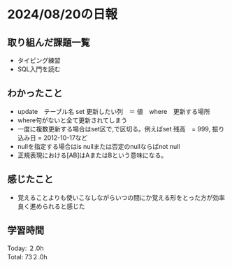 # 2024/08/20の日報
## 取り組んだ課題一覧
* タイピング練習
* SQL入門を読む
## わかったこと
*  update　テーブル名 set 更新したい列　＝ 値　where　更新する場所
  *  where句がないと全て更新されてしまう
  *  一度に複数更新する場合はset区で,で区切る。例えばset 残高　= 999, 振り込み日 = 2012-10-17など
*  nullを指定する場合はis nullまたは否定のnullならばnot null
*  正規表現における[AB]はAまたはBという意味になる。                      
## 感じたこと
* 覚えることよりも使いこなしながらいつの間にか覚える形をとった方が効率良く進められると感じた
## 学習時間
Today: ２.0h<br>
Total: 73２.0h
